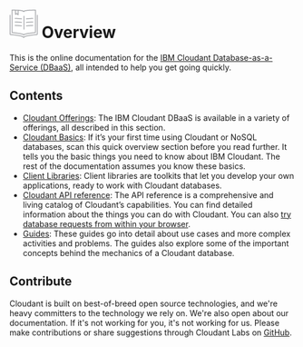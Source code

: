 # ![alt tag](images/documentation_icon.png) Overview

This is the online documentation for the [IBM Cloudant Database-as-a-Service (DBaaS)](https://cloudant.com/),
all intended to help you get going quickly.

## Contents

*	[Cloudant Offerings](offerings/index.html): The IBM Cloudant DBaaS is available in a variety of offerings, all described in this section.
*	[Cloudant Basics](basics/index.html): If it’s your first time using Cloudant or NoSQL databases, scan this quick overview section before you read further. It tells you the basic things you need to know about IBM Cloudant. The rest of the documentation assumes you know these basics.
*	[Client Libraries](libraries/index.html): Client libraries are toolkits that let you develop your own applications, ready to work with Cloudant databases.
*	[Cloudant API reference](api/index.html): The API reference is a comprehensive and living catalog of Cloudant’s capabilities. You can find detailed information about the things you can do with Cloudant. You can also [try database requests from within your browser](api/try.html).
*	[Guides](guides/index.html): These guides go into detail about use cases and more complex activities and problems. The guides also explore some of the important concepts behind the mechanics of a Cloudant database.

## Contribute

Cloudant is built on best-of-breed open source technologies, and we're heavy committers to the technology we rely on. We're also open about our documentation. If it's not working for you, it's not working for us. Please make contributions or share suggestions through Cloudant Labs on [GitHub](https://github.com/cloudant-labs/slate).
